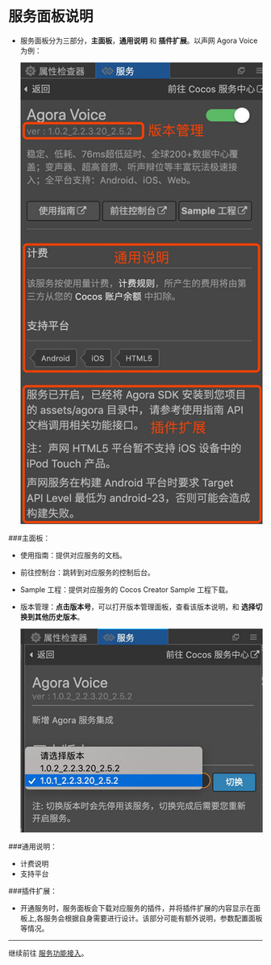 # 服务面板说明
- 服务面板分为三部分，**主面板**，**通用说明** 和 **插件扩展**。以声网 Agora Voice 为例：

    ![](image/panel-agora-info.jpg)
    
###主面板：
- 使用指南：提供对应服务的文档。
- 前往控制台：跳转到对应服务的控制后台。
- Sample 工程：提供对应服务的 Cocos Creator Sample 工程下载。
- 版本管理：**点击版本号**，可以打开版本管理面板，查看该版本说明，和 **选择切换到其他历史版本**。

    ![](image/panel-agora-version.jpg)

###通用说明：
- 计费说明
- 支持平台

###插件扩展：
- 开通服务时，服务面板会下载对应服务的插件，并将插件扩展的内容显示在面板上,各服务会根据自身需要进行设计。该部分可能有额外说明，参数配置面板等情况。

---

继续前往 [服务功能接入](service-integration.md)。


